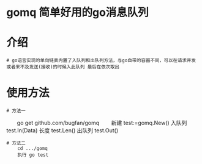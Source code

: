 # gomq 简单好用的go消息队列

# 介绍
    # go语言实现的单向链表内置了入队列和出队列方法，与go自带的容器不同，可以在请求并发或者来不及发送(接收)的时候入此队列 最后在依次取出

# 使用方法
    # 方法一
        go get github.com/bugfan/gomq 
        新建 test:=gomq.New()
        入队列 test.In(Data)
        长度 test.Len()
        出队列 test.Out()
        
    # 方法二
        cd .../gomq
        执行 go test
